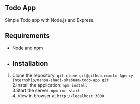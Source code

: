 ## Todo App

Simple Todo app with Node.js and Express.
## Requirements
- [Node and npm](http://nodejs.org)
- ## Installation

1. Clone the repository: `git clone git@github.com:Lo-Agency-Internship/mahsa-shadi-shabnam-todo-app.git`<br />2.Install the application: `npm install`<br />3.Start the server: `npm run start`<br />4. View in browser at `http://localhost:3000`
